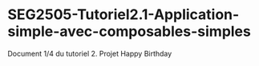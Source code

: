 # SEG2505-Tutoriel2.1-Application-simple-avec-composables-simples
Document 1/4 du tutoriel 2. Projet Happy Birthday
